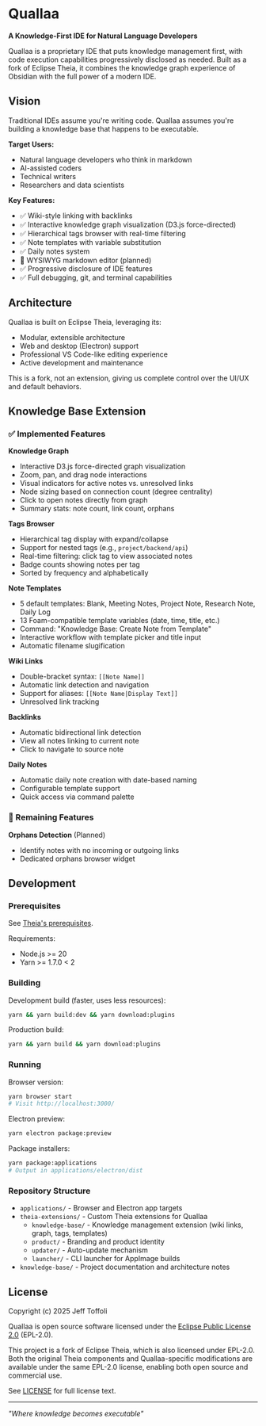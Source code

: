 # Quallaa

**A Knowledge-First IDE for Natural Language Developers**

Quallaa is a proprietary IDE that puts knowledge management first, with code
execution capabilities progressively disclosed as needed. Built as a fork of
Eclipse Theia, it combines the knowledge graph experience of Obsidian with the
full power of a modern IDE.

## Vision

Traditional IDEs assume you're writing code. Quallaa assumes you're building a
knowledge base that happens to be executable.

**Target Users:**

- Natural language developers who think in markdown
- AI-assisted coders
- Technical writers
- Researchers and data scientists

**Key Features:**

- ✅ Wiki-style linking with backlinks
- ✅ Interactive knowledge graph visualization (D3.js force-directed)
- ✅ Hierarchical tags browser with real-time filtering
- ✅ Note templates with variable substitution
- ✅ Daily notes system
- 🚧 WYSIWYG markdown editor (planned)
- ✅ Progressive disclosure of IDE features
- ✅ Full debugging, git, and terminal capabilities

## Architecture

Quallaa is built on Eclipse Theia, leveraging its:

- Modular, extensible architecture
- Web and desktop (Electron) support
- Professional VS Code-like editing experience
- Active development and maintenance

This is a fork, not an extension, giving us complete control over the UI/UX and
default behaviors.

## Knowledge Base Extension

### ✅ Implemented Features

**Knowledge Graph**

- Interactive D3.js force-directed graph visualization
- Zoom, pan, and drag node interactions
- Visual indicators for active notes vs. unresolved links
- Node sizing based on connection count (degree centrality)
- Click to open notes directly from graph
- Summary stats: note count, link count, orphans

**Tags Browser**

- Hierarchical tag display with expand/collapse
- Support for nested tags (e.g., `project/backend/api`)
- Real-time filtering: click tag to view associated notes
- Badge counts showing notes per tag
- Sorted by frequency and alphabetically

**Note Templates**

- 5 default templates: Blank, Meeting Notes, Project Note, Research Note, Daily
  Log
- 13 Foam-compatible template variables (date, time, title, etc.)
- Command: "Knowledge Base: Create Note from Template"
- Interactive workflow with template picker and title input
- Automatic filename slugification

**Wiki Links**

- Double-bracket syntax: `[[Note Name]]`
- Automatic link detection and navigation
- Support for aliases: `[[Note Name|Display Text]]`
- Unresolved link tracking

**Backlinks**

- Automatic bidirectional link detection
- View all notes linking to current note
- Click to navigate to source note

**Daily Notes**

- Automatic daily note creation with date-based naming
- Configurable template support
- Quick access via command palette

### 🚧 Remaining Features

**Orphans Detection** (Planned)

- Identify notes with no incoming or outgoing links
- Dedicated orphans browser widget

## Development

### Prerequisites

See
[Theia's prerequisites](https://github.com/eclipse-theia/theia/blob/master/doc/Developing.md#prerequisites).

Requirements:

- Node.js >= 20
- Yarn >= 1.7.0 < 2

### Building

Development build (faster, uses less resources):

```sh
yarn && yarn build:dev && yarn download:plugins
```

Production build:

```sh
yarn && yarn build && yarn download:plugins
```

### Running

Browser version:

```sh
yarn browser start
# Visit http://localhost:3000/
```

Electron preview:

```sh
yarn electron package:preview
```

Package installers:

```sh
yarn package:applications
# Output in applications/electron/dist
```

### Repository Structure

- `applications/` - Browser and Electron app targets
- `theia-extensions/` - Custom Theia extensions for Quallaa
    - `knowledge-base/` - Knowledge management extension (wiki links, graph,
      tags, templates)
    - `product/` - Branding and product identity
    - `updater/` - Auto-update mechanism
    - `launcher/` - CLI launcher for AppImage builds
- `knowledge-base/` - Project documentation and architecture notes

## License

Copyright (c) 2025 Jeff Toffoli

Quallaa is open source software licensed under the
[Eclipse Public License 2.0](LICENSE) (EPL-2.0).

This project is a fork of Eclipse Theia, which is also licensed under EPL-2.0.
Both the original Theia components and Quallaa-specific modifications are
available under the same EPL-2.0 license, enabling both open source and
commercial use.

See [LICENSE](LICENSE) for full license text.

---

_"Where knowledge becomes executable"_
